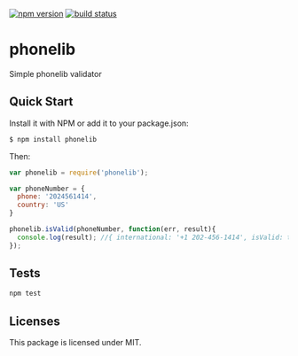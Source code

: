 
[![npm version][npm-image]][npm-url]
[![build status][travis-image]][travis-url]

# phonelib
Simple phonelib validator

## Quick Start

Install it with NPM or add it to your package.json:

``` bash
$ npm install phonelib
```

Then:

``` js
var phonelib = require('phonelib');

var phoneNumber = {
  phone: '2024561414',
  country: 'US'
}

phonelib.isValid(phoneNumber, function(err, result){
  console.log(result); //{ international: '+1 202-456-1414', isValid: true }
});
```

## Tests

```sh
npm test
```

## Licenses

This package is licensed under MIT.

[npm-image]: https://img.shields.io/npm/v/phonelib.svg
[npm-url]: https://npmjs.org/package/phonelib
[travis-image]: https://travis-ci.org/gepser/phonelib.svg
[travis-url]: https://travis-ci.org/gepser/phonelib
